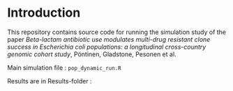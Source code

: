 # Introduction

This repository contains source code for running the simulation study of the paper *Beta-lactam antibiotic use modulates multi-drug resistant clone success in Escherichia coli populations: a longitudinal cross-country genomic cohort study*, Pöntinen, Gladstone, Pesonen et al. 

Main simulation file : `pop_dynamic_run.R`

Results are in Results-folder : 
